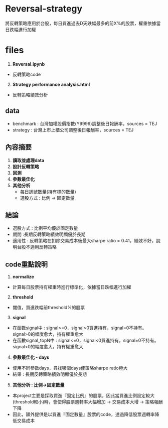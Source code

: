 # Reversal-strategy
將反轉策略應用於台股，每日買進過去D天跌幅最多的前X%的股票，權重依據當日跌幅進行加權
# files
1. **Reversal.ipynb**
- 反轉策略code
2. **Strategy performance analysis.html**
- 反轉策略績效分析
## data
- benchmark : 台灣加權股價指數(Y9999)調整後日報酬率，sources = TEJ
- strategy : 台灣上市上櫃公司調整後日報酬率，sources = TEJ
## 內容摘要
1. **讀取並處理data**
2. **設計反轉策略**
3. **回測**
4. **參數最佳化**
5. **其他分析**
    - 每日訊號數量(持有標的數量)
    - 選股方式 : 比例 -> 固定數量
## 結論
- 選股方式 : 比例平均優於固定數量
- 期間 :長期反轉策略績效明顯優於長期
- 適用性 : 反轉策略在扣除交易成本後最大sharpe ratio = 0.41，績效不好，說明台股不適用反轉策略
## code重點說明
1. **normalize**
- 計算每日股票持有權重時進行標準化，依據當日跌幅進行加權
2. **threshold**
- 閾值，買進跌幅前threshold%的股票
3. **signal**
- 在函數signal中 : signal>=0，signal>0買進持有，signal=0不持有。signal>0的幅度愈大，持有權重愈大
- 在函數signal_topN中 : signal<=0，signal<0買進持有，signal=0不持有。signal<0的幅度愈大，持有權重愈大
4. **參數最佳化 - days**
- 使用不同參數days，尋找哪個days使策略sharpe ratio極大
- 結果 : 長期反轉策略績效明顯優於長期
5. **其他分析 : 比例->固定數量**
- 本project主要是採取買進『固定比例』的股票，因此當買進比例設定較大(threshold較小)時，會使得股票週轉率大幅增加 -> 交易成本大增 -> 策略報酬下降
- 因此，額外提供是以買進『固定數量』股票的code，透過降低股票週轉率降低交易成本
